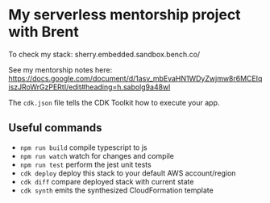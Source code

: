 # My serverless mentorship project with Brent

To check my stack:
sherry.embedded.sandbox.bench.co/

See my mentorship notes here: 
https://docs.google.com/document/d/1asv_mbEvaHN1WDyZwjmw8r6MCEIqiszJRoWrGzPERtI/edit#heading=h.sabolg9a48wl

The `cdk.json` file tells the CDK Toolkit how to execute your app.

## Useful commands

* `npm run build`   compile typescript to js
* `npm run watch`   watch for changes and compile
* `npm run test`    perform the jest unit tests
* `cdk deploy`      deploy this stack to your default AWS account/region
* `cdk diff`        compare deployed stack with current state
* `cdk synth`       emits the synthesized CloudFormation template

